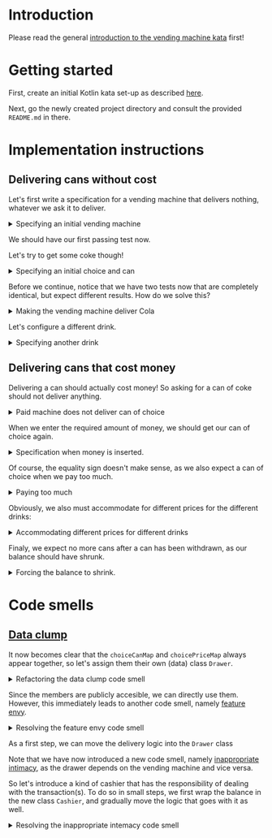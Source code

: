 # Introduction

Please read the general [introduction to the vending machine kata](../README.md) first!

# Getting started

First, create an initial Kotlin kata set-up as described [here](https://github.com/zhendrikse/tdd/tree/master/cookiecutter).

Next, go the newly created project directory and consult
the provided ``README.md`` in there.

# Implementation instructions

## Delivering cans without cost

Let's first write a specification for a vending machine that delivers
nothing, whatever we ask it to deliver.

<details>
  <summary>Specifying an initial vending machine</summary>

```kotlin
  @Test
  fun aNewVendingMachineDeliversNothingWhenColaIsChosen() {
      val vendingMachine = VendingMachine()
      assertEquals(vendingMachine.deliver(Choice.COLA), Can.NOTHING)
  }
```

Obviously, this fails miserably, as the both the deliver method and the
enumerations are not defined. So let's introduce them both in the 
production code.

<details>
  <summary>Faking and cheating to get the test green</summary>

```kotlin
class VendingMachine {
  fun deliver(choice: Choice): Can = Can.NOTHING
}
```

and creating enumerations for the cans

```kotlin
enum class Can(private val description: String) {
  NOTHING("No can")
}
```

and choices:

```kotlin
enum class Choice(private val description: String) {
  COLA("Cola choice")
}
```

</details>
</details>


We should have our first passing test now.

Let's try to get some coke though!


<details>
  <summary>Specifying an initial choice and can</summary>

```kotlin
  @Test
  fun aNewVendingMachineDeliversCokeWhenColaIsChosen() {
      val vendingMachine = VendingMachine()
      assertEquals(vendingMachine.deliver(Choice.COLA), Can.COKE)
  }
```
</details>

Before we continue, notice that we have two tests now that are 
completely identical, but expect different results. How do we solve this?

<details>
  <summary>Making the vending machine deliver Cola</summary>
  
We solve this by configuring the vending machine with a choice, so
that we can expect a different outcome.

```kotlin
  @Test
  fun aNewVendingMachineDeliversCokeWhenColaIsChosen() {
      val vendingMachine = VendingMachine()
      vendingMachine.configure(Choice.COLA, Can.COKE)
      assertEquals(vendingMachine.deliver(Choice.COLA), Can.COKE)
  }
```

Now the vending machine must be extended just a little bit.

<details>
  <summary>Making the test pass</summary>

```kotlin
class VendingMachine(private var canOfChoice: Can = Can.NOTHING) {
  fun deliver(choice: Choice): Can = canOfChoice

  fun configure(choice: Choice, can: Can): Unit {
    canOfChoice = can
  }
}
```

Next, identify the duplicate code (hint: in the spec/test file), and
eliminate it using the ``beforeEach()``

```kotlin
class VendingMachineTest() {
  private var vendingMachine: VendingMachine = VendingMachine()
  
  @BeforeEach
  internal fun initVendingMachine() {
      vendingMachine = VendingMachine()
  }
```
</details>
</details>


Let's configure a different drink.

<details>
  <summary>Specifying another drink</summary>
  
```kotlin
  @Test
  fun aNewVendingMachineDeliversFantaWhenFizzyOrangeIsChosen() {
      vendingMachine.configure(Choice.FIZZY_ORANGE, Can.FANTA)
      assertEquals(vendingMachine.deliver(Choice.FIZZY_ORANGE), Can.FANTA)
  }
```

After extending the choice and can types, we can notice that this test
already passes! That is cause by the fact we always deliver the most
recently configured choice. So by extending the configuration in our
test, the test will fail and will force us to generalize the production 
code.

```java
  @Test
  fun aNewVendingMachineDeliversFantaWhenFizzyOrangeIsChosen() {
      vendingMachine.configure(Choice.FIZZY_ORANGE, Can.FANTA)
      vendingMachine.configure(Choice.COLA, Can.COKE)
      assertEquals(vendingMachine.deliver(Choice.FIZZY_ORANGE), Can.FANTA)
  }
```

So now we are forced to update the production code.

<details>
  <summary>Making the test pass</summary>
  
```kotlin
class VendingMachine(private var choiceCanMap: HashMap<Choice, Can> = HashMap()) {
  fun deliver(choice: Choice): Can {
    if (!choiceCanMap.containsKey(choice)) return Can.NOTHING

    return choiceCanMap[choice]!!
  } 
  

  fun configure(choice: Choice, can: Can): Unit {
    choiceCanMap.put(choice, can)
  }
}
```
</details>

<details>
  <summary>Applying the DRY principle</summary>

Finally, note that we can actually configure the vending machine 
once for all tests

```kotlin
  @BeforeEach
  internal fun initVendingMachine() {
      vendingMachine = VendingMachine()
      vendingMachine.configure(Choice.FIZZY_ORANGE, Can.FANTA)
      vendingMachine.configure(Choice.COLA, Can.COKE)
  }

    // ...
```

This makes our first test fail, because it now actually gets 
delivered a can of Coke. But the idea of the first test was to 
test for a non-existing choice, so let's replace the ``Choice.COLA`` 
by ``Choice.BEER``. Now all three tests are green again!
</details>
</details>

## Delivering cans that cost money

Delivering a can should actually cost money! So asking for a can of coke
should not deliver anything.

<details>
  <summary>Paid machine does not deliver can of choice</summary>
  
```kotlin
  @Test
  fun aPaidVendingMachineDoesNotDeliversCokeWhenColaIsChosen() {
      assertEquals(vendingMachine.deliver(Choice.COLA), Can.NOTHING)
  }
```

Again we are facing the riddle: how can we choose a can of coke and have
a can delivered in the first set of tests, and now with the same test no
can at all??

<details>
  <summary>Solving the riddle once more</summary>

Again, we solve this by configuring the machine to deliver drinks that
cost money, bij adding a parameter to the configure method that specifies
the price in cents:

```kotlin
  @Test
  fun aPaidVendingMachineDoesNotDeliversCokeWhenColaIsChosen() {
    vendingMachine.configure(Choice.COLA, Can.COKE, 250)
    assertEquals(vendingMachine.deliver(Choice.COLA), Can.NOTHING)
  }
```

We modify the production code accordingly to make the test pass:

```kotlin
class VendingMachine(private var choiceCanMap: HashMap<Choice, Can> = HashMap(), private var canPriceInCents: Int = 0) {
  fun deliver(choice: Choice): Can {
    if (!choiceCanMap.containsKey(choice)) return Can.NOTHING

    if (canPriceInCents != 0) return Can.NOTHING

    return choiceCanMap[choice]!!
  } 
  

  fun configure(choice: Choice, can: Can, priceInCents: Int = 0): Unit {
    choiceCanMap.put(choice, can)
    canPriceInCents = priceInCents
  }
}
```
  
</details>
  
</details>


When we enter the required amount of money, we should get our
can of choice again.

<details>
  <summary>Specification when money is inserted.</summary>
    
```kotlin
  @Test
  fun aPaidVendingMachineDeliversCokeWhenColaIsPaid() {
    vendingMachine.configure(Choice.COLA, Can.COKE, 250)
    vendingMachine.insertMoney(250)
    assertEquals(vendingMachine.deliver(Choice.COLA), Can.COKE)
  }
```
This forces us to modify the implementation.

<details>
  <summary>Making the test pass</summary>

```kotlin
  fun deliver(choice: Choice): Can {
    if (!choiceCanMap.containsKey(choice)) return Can.NOTHING

    if (canPriceInCents != balanceInCents) return Can.NOTHING

    return choiceCanMap[choice]!!
  } 
  
  fun insertMoney(amountInCents:Int): Unit {
    balanceInCents = amountInCents
  }
```
</details>

Again, we observe duplication in the specification file, which leads
to a nesting of the ``describe`` statements.

<details>
  <summary>Applying the DRY principle once more</summary>

```kotlin
class PaidDrinksVendingMachineTest() {
    private var vendingMachine: VendingMachine = VendingMachine()
    
    @BeforeEach
    internal fun initVendingMachine() {
        vendingMachine = VendingMachine()
        vendingMachine.configure(Choice.COLA, Can.COKE, 250)
    }

    @Test
    fun aPaidVendingMachineDoesNotDeliversCokeWhenColaIsChosen() {
      assertEquals(vendingMachine.deliver(Choice.COLA), Can.NOTHING)
    }
  
    @Test
    fun aPaidVendingMachineDeliversCokeWhenColaIsPaid() {
      vendingMachine.insertMoney(250)
      assertEquals(vendingMachine.deliver(Choice.COLA), Can.COKE)
    }
  }  
```
    
</details>
</details>

Of course, the equality sign doesn't make sense, as we also 
expect a can of choice when we pay too much.

<details>
  <summary>Paying too much</summary>

```kotlin
    @Test
    fun aPaidVendingMachineDeliversCokeWhenColaIsOverPaid() {
      vendingMachine.insertMoney(300)
      assertEquals(vendingMachine.deliver(Choice.COLA), Can.COKE)
    }
```

This test only requires a minor modification in the production code.

<details>
  <summary>Modification to the production code.</summary>

```kotlin
  fun deliver(choice: Choice): Can {
    if (!choiceCanMap.containsKey(choice)) return Can.NOTHING

    if (canPriceInCents > balanceInCents) return Can.NOTHING
```
        
</details>
  
</details>

Obviously, we also must accommodate for different prices for the different drinks:

<details>
  <summary>Accommodating different prices for different drinks</summary>
  
```kotlin
    @Test
    fun aPaidVendingMachineDeliversFantaWhenFizzyOrangeIsPaid() {
      vendingMachine.insertMoney(200)
      vendingMachine.configure(Choice.FIZZY_ORANGE, Can.FANTA, 200)
      assertEquals(vendingMachine.deliver(Choice.FIZZY_ORANGE), Can.FANTA)
    }
```

This test jumps to green immediately, but that's because the most recently
configured price is used always. As soon as we move the configuration to 
the ``beforeEach()`` step, the test fails!

<details>
  <summary>Making the test pass</summary>

  We need to introduce yet another map, namely a map between choices
and prices.

```kotlin
class VendingMachine(
  private var choiceCanMap: HashMap<Choice, Can> = HashMap(), 
  private var choicePriceMap: HashMap<Choice, Int> = HashMap(),
  private var balanceInCents: Int = 0) {
  
  fun deliver(choice: Choice): Can {
    if (!choiceCanMap.containsKey(choice)) return Can.NOTHING

    if (choicePriceMap[choice]!! > balanceInCents) return Can.NOTHING

    return choiceCanMap[choice]!!
  } 
  
  fun insertMoney(amountInCents:Int): Unit {
    balanceInCents = amountInCents
  }

  fun configure(choice: Choice, can: Can, priceInCents: Int = 0): Unit {
    choiceCanMap.put(choice, can)
    choicePriceMap.put(choice, priceInCents)
  }
}
```
  
</details>
</details>

Finaly, we expect no more cans after a can has been withdrawn, as our
balance should have shrunk.

<details>
  <summary>Forcing the balance to shrink.</summary>

```kotlin
    @Test
    fun aPaidVendingMachineDoesNotDeliverFantaTwiceWhenOneIsPaid() {
      vendingMachine.insertMoney(200)
      vendingMachine.deliver(Choice.FIZZY_ORANGE)
      assertEquals(vendingMachine.deliver(Choice.FIZZY_ORANGE), Can.NOTHING)
    }
```

<details>
  <summary>Adjusting the balance</summary>
  
So after withdrawal of a drink, the balance should be adjusted
accordingly. After some minor refactoring of the deliver method
we arrive at.

```kotlin
  fun deliver(choice: Choice): Can {
    if (!choiceCanMap.containsKey(choice)) return Can.NOTHING

    if (choicePriceMap[choice]!! > balanceInCents) return Can.NOTHING

    balanceInCents -= choicePriceMap[choice]!!
    return choiceCanMap[choice]!!
  } 
```
</details>
    
</details>

# Code smells

## [Data clump](https://refactoring.guru/smells/data-clumps)

It now becomes clear that the ``choiceCanMap`` and ``choicePriceMap`` always
appear together, so let's assign them their own (data) class ``Drawer``.

<details>
  <summary>Refactoring the data clump code smell</summary>

```java
  public class Drawer {
    public final Can can;
    public final int priceInCents;

    public Drawer(Can can) {
      this(can, 0);
    }

    public Drawer(Can can, int priceInCents) {
      this.can = can;
      this.priceInCents = priceInCents;
    }
  }
```

Obviously, the tests now need to be modified slightly too:

```java
    beforeEach(() -> {
      vendingMachine = new VendingMachine();
      vendingMachine.configure(Choice.FIZZY_ORANGE, vendingMachine.new Drawer(Can.FANTA));
      vendingMachine.configure(Choice.COKE, vendingMachine.new Drawer(Can.COLA));
    });    
```
</details>

Since the members are publicly accesible, we can directly use them.
However, this immediately leads to another code smell, namely
[feature envy](https://refactoring.guru/smells/feature-envy).

<details>
  <summary>Resolving the feature envy code smell</summary>

```java
  public Can getCan(VendingMachine vendingMachine) {
    if (priceInCents > vendingMachine.balanceInCents)
      return Can.NOTHING;
    
      vendingMachine.balanceInCents -= this.priceInCents;
    return can;
  }
```

with which the ``VendingMachine`` simplifies to

```java
  public Can deliver(final Choice choice) {
    if (!this.choiceDrawerMap.containsKey(choice)) return Can.NOTHING;

    return this.choiceDrawerMap.get(choice).getCan(this);
  }
```
  
</details>

As a first step, we can move the delivery logic into the ``Drawer`` class

Note that we have now introduced a new code smell, namely
[inappropriate intimacy](https://refactoring.guru/smells/inappropriate-intimacy), 
as the drawer depends on the vending machine and vice versa.

So let's introduce a kind of cashier that has the responsibility 
of dealing with the transaction(s). To do so in small steps, we
first wrap the balance in the new class ``Cashier``, and gradually
move the logic that goes with it as well.

<details>
  <summary>Resolving the inappropriate intemacy code smell</summary>

```java
  public class Cashier {
    private int balanceInCents = 0;
  
    public void insert(final int amountInCents) {
      balanceInCents += amountInCents;
    }
  
    public boolean doesBalanceAllow(final int priceInCents) {
      return balanceInCents >= priceInCents;
    }
  
    public void buy(final int amountInCents) {
      balanceInCents -= amountInCents;
    }
```

This means that the ``Drawer`` class is no longer dependent on the
``VendingMachine`` class, but on the ``Cashier`` instead

```java
  public class Drawer {
    public final Can can;
    public final int priceInCents;

    public Drawer(Can can) {
      this(can, 0);
    }

    public Drawer(Can can, int priceInCents) {
      this.can = can;
      this.priceInCents = priceInCents;
    }

    public Can deliver(final Cashier cashier) {
      if (!cashier.doesBalanceAllow(priceInCents))
        return Can.NOTHING;
    
      cashier.buy(priceInCents);
      return can;
    }
```

with which the final production code becomes:

```java
public class VendingMachine {
  private Map<Choice, Drawer> choiceDrawerMap = new HashMap<Choice, Drawer>();
  private final Cashier cashier = new Cashier();

  public void configure(Choice choice, Drawer drawer) {
    this.choiceDrawerMap.put(choice, drawer);
  }

  public void insert(int priceInCents) {
    cashier.insert(priceInCents);
  }
  
  public Can deliver(final Choice choice) {
    if (!this.choiceDrawerMap.containsKey(choice)) return Can.NOTHING;

    return this.choiceDrawerMap.get(choice).deliver(cashier);
  }
```

</details>
